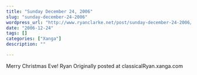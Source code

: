 ```yaml
---
title: "Sunday December 24, 2006"
slug: "sunday-december-24-2006"
wordpress_url: "http://www.ryanclarke.net/post/sunday-december-24-2006/"
date: "2006-12-24"
tags: []
categories: ["Xanga"]
description: ""

---
```


Merry Christmas Eve!
Ryan
Originally posted at classicalRyan.xanga.com

